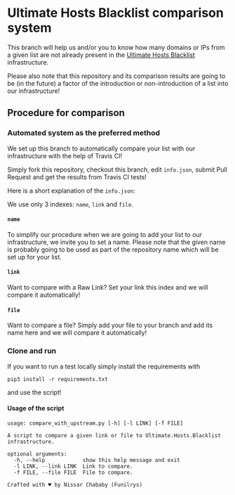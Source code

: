 # Ultimate Hosts Blacklist comparison system

This branch will help us and/or you to know how many domains or IPs from a given list are not already present in the [Ultimate Hosts Blacklist](https://github.com/mitchellkrogza/Ultimate.Hosts.Blacklist) infrastructure.

Please also note that this repository and its comparison results are going to be (in the future) a factor of the introduction or non-introduction of a list into our infrastructure!

## Procedure for comparison

### Automated system as the preferred method

We set up this branch to automatically compare your list with our infrastructure with the help of Travis CI!

Simply fork this repository, checkout this branch, edit `info.json`, submit Pull Request and get the results from Travis CI tests!

Here is a short explanation of the `info.json`:

We use only 3 indexes: `name`, `link` and `file`.

#### `name`

To simplify our procedure when we are going to add your list to our infrastructure, we invite you to set a name.
Please note that the given name is probably going to be used as part of the repository name which will be set up for your list.

#### `link`

Want to compare with a Raw Link? Set your link this index and we will compare it automatically!

#### `file`

Want to compare a file? Simply add your file to your branch and add its name here and we will compare it automatically!

### Clone and run

If you want to run a test locally simply install the requirements with

    pip3 install -r requirements.txt

and use the script!

#### Usage of the script

    usage: compare_with_upstream.py [-h] [-l LINK] [-f FILE]

    A script to compare a given link or file to Ultimate.Hosts.Blacklist
    infrastructure.

    optional arguments:
      -h, --help            show this help message and exit
      -l LINK, --link LINK  Link to compare.
      -f FILE, --file FILE  File to compare.

    Crafted with ♥ by Nissar Chababy (Funilrys)
